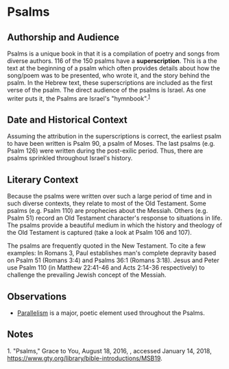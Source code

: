 # Psalms

## Authorship and Audience
Psalms is a unique book in that it is a compilation of poetry and songs from diverse authors. 116 of the 150 psalms have a **superscription**. This is a the text at the beginning of a psalm which often provides details about how the song/poem was to be presented, who wrote it, and the story behind the psalm. In the Hebrew text, these superscriptions are included as the first verse of the psalm. The direct audience of the psalms is Israel. As one writer puts it, the Psalms are Israel's "hymnbook".<sup>[1](#footnote1)</sup>

## Date and Historical Context
Assuming the attribution in the superscriptions is correct, the earliest psalm to have been written is Psalm 90, a psalm of Moses. The last psalms (e.g. Psalm 126) were written during the post-exilic period. Thus, there are psalms sprinkled throughout Israel's history.

## Literary Context
Because the psalms were written over such a large period of time and in such diverse contexts, they relate to most of the Old Testament. Some psalms (e.g. Psalm 110) are prophecies about the Messiah. Others (e.g. Psalm 51) record an Old Testament character's response to situations in life. The psalms provide a beautiful medium in which the history and theology of the Old Testament is captured (take a look at Psalm 106 and 107).

The psalms are frequently quoted in the New Testament. To cite a few examples: In Romans 3, Paul establishes man's complete depravity based on Psalm 51 (Romans 3:4) and Psalms 36:1 (Romans 3:18). Jesus and Peter use Psalm 110 (in Matthew 22:41-46 and Acts 2:14-36 respectively) to challenge the prevailing Jewish concept of the Messiah.

## Observations

- [Parallelism](https://en.wikipedia.org/wiki/Parallelism_(rhetoric)) is a major, poetic element used throughout the Psalms.

## Notes

<a id="footnote1">1. </a>"Psalms," Grace to You, August 18, 2016, , accessed January 14, 2018, https://www.gty.org/library/bible-introductions/MSB19.
